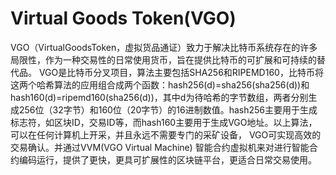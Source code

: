 # 

# Virtual Goods Token(VGO)

VGO（VirtualGoodsToken，虚拟货品通证）致力于解决比特币系统存在的许多局限性，作为一种交易性的日常使用货币，旨在提供比特币的可扩展和可持续的替代品。
VGO是比特币分叉项目，算法主要包括SHA256和RIPEMD160，比特币将这两个哈希算法的应用组合成两个函数：hash256(d)=sha256(sha256(d))和hash160(d)=ripemd160(sha256(d))，其中d为待哈希的字节数组，两者分别生成256位（32字节）和160位（20字节）的16进制数值。hash256主要用于生成标志符，如区块ID，交易ID等，而hash160主要用于生成VGO地址。以上算法，可以在任何计算机上开采，并且永远不需要专门的采矿设备，
VGO可实现高效的交易确认。并通过VVM(VGO Virtual Machine) 智能合约虚拟机来对进行智能合约编码运行，提供了更快，更具可扩展性的区块链平台，更适合日常交易使用。


